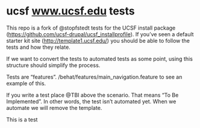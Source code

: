 # ucsf www.ucsf.edu tests
This repo is a fork of @stopfstedt  tests for the UCSF install package (https://github.com/ucsf-drupal/ucsf_installprofile). If you’ve seen a default starter kit site (http://template1.ucsf.edu/) you should be able to follow the tests and how they relate.

If we want to convert the tests to automated tests as some point, using this structure should simplify the process.

Tests are “features”. /behat/features/main_navigation.feature to see an example of this.

If you write a test place @TBI above the scenario. That means “To  Be Implemented”. In other words, the test isn’t automated yet. When we automate we will remove the template.

This is a test
